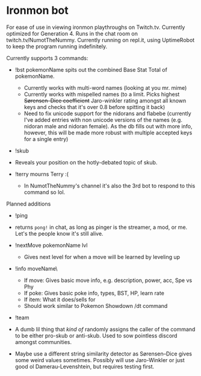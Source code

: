 # Ironmon bot

For ease of use in viewing ironmon playthroughs on Twitch.tv. Currently optimized for Generation 4. Runs in the chat room on twitch.tv/NumotTheNummy. Currently running on repl.it, using UptimeRobot to keep the program running indefinitely.

Currently supports 3 commands:

* !bst pokemonName spits out the combined Base Stat Total of pokemonName.
  * Currently works with multi-word names (looking at you mr. mime)
  * Currently works with mispelled names (to a limit. Picks highest ~~Sørensen–Dice coefficient~~ Jaro-winkler rating amongst all known keys and checks that it's over 0.8 before spitting it back)
  * Need to fix unicode support for the nidorans and flabebe (currently I've added entries with non unicode versions of the names (e.g. nidoran male and nidoran female). As the db fills out with more info, however, this will be made more robust with multiple accepted keys for a single entry)

* !skub
 * Reveals your position on the hotly-debated topic of skub.
 
* !terry mourns Terry :(
  * In NumotTheNummy's channel it's also the 3rd bot to respond to this command so lol.

Planned additions
* !ping
 * returns `pong!` in chat, as long as pinger is the streamer, a mod, or me. Let's the people know it's still alive.

* !nextMove pokemonName lvl 
  * Gives next level for when a move will be learned by leveling up

* !info moveName\
  * If move: Gives basic move info, e.g. description, power, acc, Spe vs Phy
  * If poke: Gives basic poke info, types, BST, HP, learn rate
  * If item: What it does/sells for 
  * Should work similar to Pokemon Showdown /dt command
  
* !team 
 * A dumb lil thing that *kind of* randomly assigns the caller of the command to be either pro-skub or anti-skub. Used to sow pointless discord amongst communities.

* Maybe use a different string similarity detector as Sørensen–Dice gives some weird values sometimes. Possibly will use Jaro-Winkler or just good ol Damerau-Levenshtein, but requires testing first.
